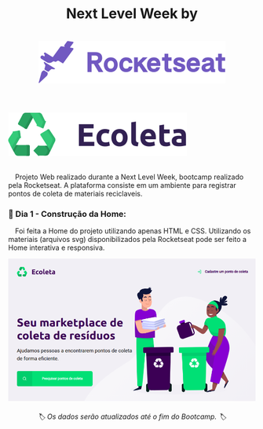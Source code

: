 <h1 align='center'> Next Level Week by </h1> <h1 align='center'><img src='assets/rocketseat.svg' alt='Logo Rocketseat'> </h1>
<br> </br>
<img src="assets/logo.svg" alt="Logo Ecoleta" />
<br></br>
<p>
&emsp;Projeto Web realizado durante a Next Level Week, bootcamp realizado pela Rocketseat. A plataforma consiste em um ambiente para registrar pontos de coleta de materiais reciclaveis. 
</p>

<h3>
🥳 Dia 1 - Construção da Home: 
</h3>

<p>
&emsp;Foi feita a Home do projeto utilizando apenas HTML e CSS. Utilizando os materiais (arquivos svg) disponibilizados pela Rocketseat pode ser feito a Home interativa e responsiva. </p>

<img src='assets/home.png' alt='Print da Home'>

<h6 align='center'>🏷 Os dados serão atualizados até o fim do Bootcamp. 🏷</h6>
